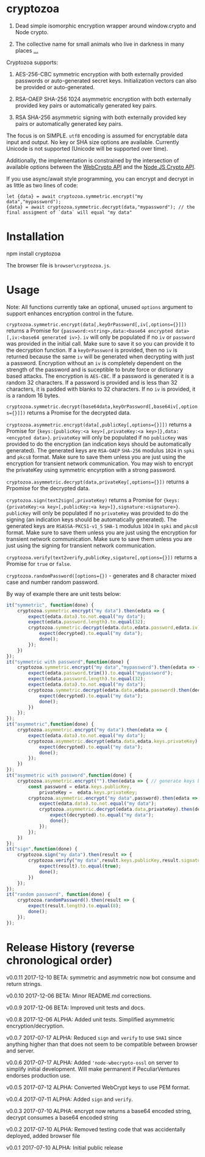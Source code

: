 # cryptozoa

1) Dead simple isomorphic encryption wrapper around window.crypto and Node crypto.

2) The collective name for small animals who live in darkness in many places [...](https://en.wikipedia.org/wiki/Cryptozoa)

Cryptozoa supports:

1) AES-256-CBC symmetric encryption with both externally provided passwords or auto-generated secret keys. Initialization vectors can also be provided or auto-generated.

2) RSA-OAEP SHA-256 1024 asymmetric encryption with both externally provided key pairs or automatically generated key pairs.

3) RSA SHA-256 asymmetric signing with both externally provided key pairs or automatically generated key pairs.

The focus is on SIMPLE. `utf8` encoding is assumed for encryptable data input and output. No key or SHA size options are available. Currently Unicode is not supported (Unicode will be supported over time).

Additionally, the implementation is constrained by the intersection of available options between the [WebCrypto API](https://developer.mozilla.org/en-US/docs/Web/API/Web_Crypto_API) 
and the [Node JS Crypto API](https://nodejs.org/api/crypto.html).

If you use async/await style programming, you can encrypt and decrypt in as little as two lines of code:

```
let {data} = await cryptozoa.symmetric.encrypt("my data","mypassword");
{data} = await cryptozoa.symmetric.decrypt(data,"mypassword"); // the final assigment of `data` will equal "my data"

```


# Installation

npm install cryptozoa

The browser file is `browser\cryptozoa.js`.

# Usage

Note: All functions currently take an optional, unused `options` argument to support enhances encryption control in the future.


`cryptozoa.symmetric.encrypt(data[,keyOrPassword[,iv[,options={}]])` returns a Promise for `{password:<string>,data:<base64 encrypted data>[,iv:<base64 generated iv>}`. `iv`
will only be populated if no `iv` or `password` was provided in the initial call. Make sure to save it so you can provide it to the decryption function. If a
`keyOrPassword` is provided, then no `iv` is returned because the same `iv` will be generated when decrypting with just a password. Encryption without an `iv`
is completely dependent on the strength of the password and is suceptible to brute force or dictionary based attacks. The encryption is `AES-CBC`. If a password is generated it is a random 32 characters. If 
a password is provided and is less than 32 characters, it is padded with blanks to 32 characters. If no `iv` is provided, it is a random 16 bytes.

`cryptozoa.symmetric.decrypt(base64data,keyOrPassword[,base64iv[,options={}]])` returns a Promise for the decrypted data.

`cryptozoa.asymmetric.encrypt(data[,publicKey[,options={}]])` returns a Promise for `{keys:{publicKey:<a key>[,privateKey:<a key>]},data:<encypted data>}`.
`privateKey` will only be populated if no `publicKey` was provided to do the encryption (an indication keys should be automatically generated). The generated keys are `RSA-OAEP` `SHA-256` modulus `1024` in `spki` and `pkcs8` format. Make sure to save them unless you are just using the encryption for transient network communication. You may wish to encrypt the privateKey using symmetric encyrption 
with a strong password.

`cryptozoa.asymmetric.decrypt(data,privateKey[,options={}])` returns a Prpomise for the decrypted data.

`cryptozoa.sign(text2sign[,privateKey)` returns a Promise for `{keys:{privateKey:<a key>[,publicKey:<a key>]},signature:<signature>}`. 
`publicKey` will only be populated if no `privateKey` was provided to do the signing (an indication keys should be automatically generated). The generated keys are `RSASSA-PKCS1-v1_5` `SHA-1` modulus `1024` in `spki` and `pkcs8` format. Make sure to save them unless you are just using the encryption for transient network communication. Make sure to save them unless you are just using the signing for transient network communication.

`cryptozoa.verify(text2verify,publicKey,sigature[,options={}])` returns a Promise for `true` or `false`.

`cryptozoa.randomPassword([options={})` - generates and 8 character mixed case and number random password.

By way of example there are unit tests below:

```javascript
it("symmetric", function(done) {
	cryptozoa.symmetric.encrypt("my data").then(edata => {
		expect(edata.data).to.not.equal("my data");
		expect(edata.password.length).to.equal(32);
		cryptozoa.symmetric.decrypt(edata.data,edata.password,edata.iv).then(decrypted => {
			expect(decrypted).to.equal("my data");
			done();
		});
	})
});
it("symmetric with password",function(done) {
	cryptozoa.symmetric.encrypt("my data","mypassword").then(edata => {
		expect(edata.password.trim()).to.equal("mypassword");
		expect(edata.password.length).to.equal(32);
		expect(edata.data).to.not.equal("my data");
		cryptozoa.symmetric.decrypt(edata.data,edata.password).then(decrypted => {
			expect(decrypted).to.equal("my data");
			done();
		})
	});
});
it("asymmetric",function(done) {
	cryptozoa.asymmetric.encrypt("my data").then(edata => {
		expect(edata.data).to.not.equal("my data");
		cryptozoa.asymmetric.decrypt(edata.data,edata.keys.privateKey).then(decrypted => {
			expect(decrypted).to.equal("my data");
			done();
		});
	})
});
it("asymmetric with password",function(done) {
	cryptozoa.asymmetric.encrypt("").then(edata => { // generate keys by encryting nothing
		const password = edata.keys.publicKey,
			privateKey =  edata.keys.privateKey;
		cryptozoa.asymmetric.encrypt("my data",password).then(edata => {
			expect(edata.data).to.not.equal("my data");
			cryptozoa.asymmetric.decrypt(edata.data,privateKey).then(decrypted => {
				expect(decrypted).to.equal("my data");
				done();
			});
		});
	})
});
it("sign",function(done) {
	cryptozoa.sign("my data").then(result => {
		cryptozoa.verify("my data",result.keys.publicKey,result.signature).then(result => {
			expect(result).to.equal(true);
			done();
		})
	});
});
it("random password", function(done) {
	cryptozoa.randomPassword().then(result => {
		expect(result.length).to.equal(8);
		done();
	});
});
```

# Release History (reverse chronological order)

v0.0.11 2017-12-10 BETA: symmetric and asymmetric now bot consume and return strings.

v0.0.10 2017-12-06 BETA: Minor README.md corrections.

v0.0.9 2017-12-06 BETA: Improved unit tests and docs.

v0.0.8 2017-12-06 ALPHA: Added unit tests. Simplified asymmetric encryption/decryption.

v0.0.7 2017-07-17 ALPHA: Reduced `sign` and `verify` to use `SHA1` since anything higher than that does not seem to be compatible between browser and server.

v0.0.6 2017-07-17 ALPHA: Added `'node-wbecrypto-ossl` on server to simplify initial development. Will make permanent if PeculiarVentures endorses production use.

v0.0.5 2017-07-12 ALPHA: Converted WebCrypt keys to use PEM format.

v0.0.4 2017-07-11 ALPHA: Added `sign` and `verify`.

v0.0.3 2017-07-10 ALPHA: encrypt now returns a base64 encoded string, decrypt consumes a base64 encoded string

v0.0.2 2017-07-10 ALPHA: Removed testing code that was accidentally deployed, added browser file

v0.0.1 2017-07-10 ALPHA: Initial public release
